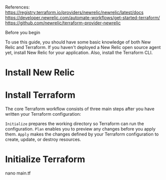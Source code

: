 References:
https://registry.terraform.io/providers/newrelic/newrelic/latest/docs
https://developer.newrelic.com/automate-workflows/get-started-terraform/
https://github.com/newrelic/terraform-provider-newrelic



Before you begin

To use this guide, you should have some basic knowledge of both New Relic and Terraform. If you haven't deployed a New Relic open source agent yet, install New Relic for your application. Also, install the Terraform CLI.

# Install New Relic


# Install Terraform
The core Terraform workflow consists of three main steps after you have written your Terraform configuration:

`Initialize` prepares the working directory so Terraform can run the configuration.
`Plan` enables you to preview any changes before you apply them.
`Apply` makes the changes defined by your Terraform configuration to create, update, or destroy resources.




# Initialize Terraform
nano main.tf
